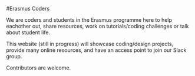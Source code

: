 #Erasmus Coders

We are coders and students in the Erasmus programme here to help eachother out, share resources, 
work on tutorials/coding challenges or talk about student life.

This website (still in progress) will showcase coding/design projects, provide many online resources, 
and have an access point to join our Slack group.

Contributors are welcome.
